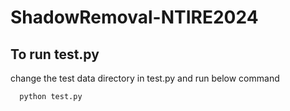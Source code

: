 # ShadowRemoval-NTIRE2024

## To run test.py
change the test data directory in test.py and run below command
```bash
  python test.py
